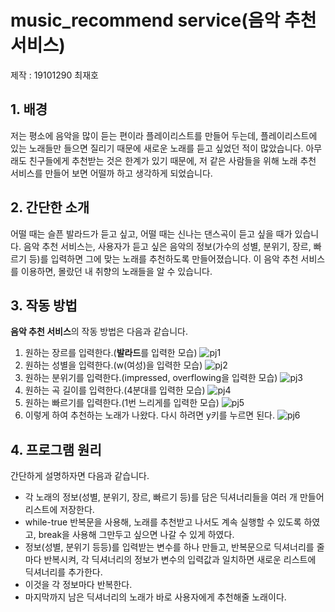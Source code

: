 # music_recommend service(음악 추천 서비스)
제작 : 19101290 최재호
## 1. 배경
저는 평소에 음악을 많이 듣는 편이라 플레이리스트를 만들어 두는데, 플레이리스트에 있는 노래들만 들으면 질리기 때문에 새로운 노래를 듣고 싶었던 적이 많았습니다. 아무래도 친구들에게 추천받는 것은 한계가 있기 때문에, 저 같은 사람들을 위해 노래 추천 서비스를 만들어 보면 어떨까 하고 생각하게 되었습니다.
## 2. 간단한 소개
어떨 때는 슬픈 발라드가 듣고 싶고, 어떨 때는 신나는 댄스곡이 듣고 싶을 때가 있습니다. 음악 추천 서비스는, 사용자가 듣고 싶은 음악의 정보(가수의 성별, 분위기, 장르, 빠르기 등)를 입력하면 그에 맞는 노래를 추천하도록 만들어졌습니다. 이 음악 추천 서비스를 이용하면, 몰랐던 내 취향의 노래들을 알 수 있습니다.
## 3. 작동 방법
**음악 추천 서비스**의 작동 방법은 다음과 같습니다.
1. 원하는 장르를 입력한다.(**발라드**를 입력한 모습)
![pj1](https://user-images.githubusercontent.com/113440277/206906933-16629a56-04fe-4aee-ae1a-3c2c394dce01.png)
1. 원하는 성별을 입력한다.(w(여성)을 입력한 모습)
![pj2](https://user-images.githubusercontent.com/113440277/206906935-f5c479b0-d4b9-401b-b4f6-e2cfadd98d10.png)
1. 원하는 분위기를 입력한다.(impressed, overflowing을 입력한 모습)
![pj3](https://user-images.githubusercontent.com/113440277/206906936-1522b427-1e9f-4c35-b093-edbbd4ba80e2.png)
1. 원하는 곡 길이를 입력한다.(4분대를 입력한 모습)
![pj4](https://user-images.githubusercontent.com/113440277/206906939-46016442-0b6b-417c-a049-af60d6db8139.png)
1. 원하는 빠르기를 입력한다.(1번 느리게를 입력한 모습)
![pj5](https://user-images.githubusercontent.com/113440277/206906941-13b3ca3c-bd05-40c2-89f1-1ba1ff70a222.png)
1. 이렇게 하여 추천하는 노래가 나왔다. 다시 하려면 y키를 누르면 된다.
![pj6](https://user-images.githubusercontent.com/113440277/206906942-fcf5ab72-0dc2-42b0-b0b8-083816e1ae99.png)
## 4. 프로그램 원리
간단하게 설명하자면 다음과 같습니다.
* 각 노래의 정보(성별, 분위기, 장르, 빠르기 등)를 담은 딕셔너리들을 여러 개 만들어 리스트에 저장한다.
* while-true 반복문을 사용해, 노래를 추천받고 나서도 계속 실행할 수 있도록 하였고, break을 사용해 그만두고 싶으면 나갈 수 있게 하였다.
* 정보(성별, 분위기 등등)를 입력받는 변수를 하나 만들고, 반복문으로 딕셔너리를 줄마다 반복시켜, 각 딕셔너리의 정보가 변수의 입력값과 일치하면 새로운 리스트에 딕셔너리를 추가한다.
* 이것을 각 정보마다 반복한다.
* 마지막까지 남은 딕셔너리의 노래가 바로 사용자에게 추천해줄 노래이다.
